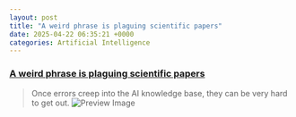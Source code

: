 ```yaml
---
layout: post
title: "A weird phrase is plaguing scientific papers"
date: 2025-04-22 06:35:21 +0000
categories: Artificial Intelligence
---
```


### [A weird phrase is plaguing scientific papers](https://theconversation.com/a-weird-phrase-is-plaguing-scientific-papers-and-we-traced-it-back-to-a-glitch-in-ai-training-data-254463)

> Once errors creep into the AI knowledge base, they can be very hard to get out.
![Preview Image](https://images.theconversation.com/files/661864/original/file-20250415-68-de9mph.jpg?ixlib=rb-4.1.0&rect=0%2C214%2C7152%2C3576&q=45&auto=format&w=1356&h=668&fit=crop)

